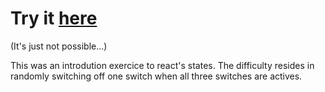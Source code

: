 # Try it [here](https://fast-good-cheap-react.netlify.com/)
(It's just not possible...)

<p> This was an introdution exercice to react's states. The difficulty resides in randomly switching off one switch when all three switches are actives. </p>
